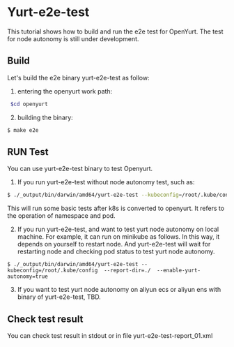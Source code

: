 # Yurt-e2e-test 
This tutorial shows how to build and run the e2e test for OpenYurt. The test for node autonomy is still under development.

## Build
Let's build the e2e binary yurt-e2e-test as follow:
1) entering the openyurt work path:
```bash
 $cd openyurt
```

2) building the binary:
```bash
$ make e2e
```

## RUN Test
You can use yurt-e2e-test binary to test Openyurt.
1) If you run yurt-e2e-test without node autonomy test, such as:
```bash
$ ./_output/bin/darwin/amd64/yurt-e2e-test --kubeconfig=/root/.kube/config  --report-dir=./
```
This will run some basic tests after k8s is converted to openyurt. It refers to the operation of namespace and pod.

2) If you run yurt-e2e-test, and want to test yurt node autonomy on local machine. For example, it can run on minikube as follows. In this way, it depends on yourself to restart node. And yurt-e2e-test will wait for restarting node and checking pod status to test yurt node autonomy.
```
$ ./_output/bin/darwin/amd64/yurt-e2e-test --kubeconfig=/root/.kube/config  --report-dir=./  --enable-yurt-autonomy=true
```

3) If you want to test yurt node autonomy on aliyun ecs or aliyun ens with binary of yurt-e2e-test, TBD.

## Check test result
You can check test result in stdout or in file yurt-e2e-test-report_01.xml
